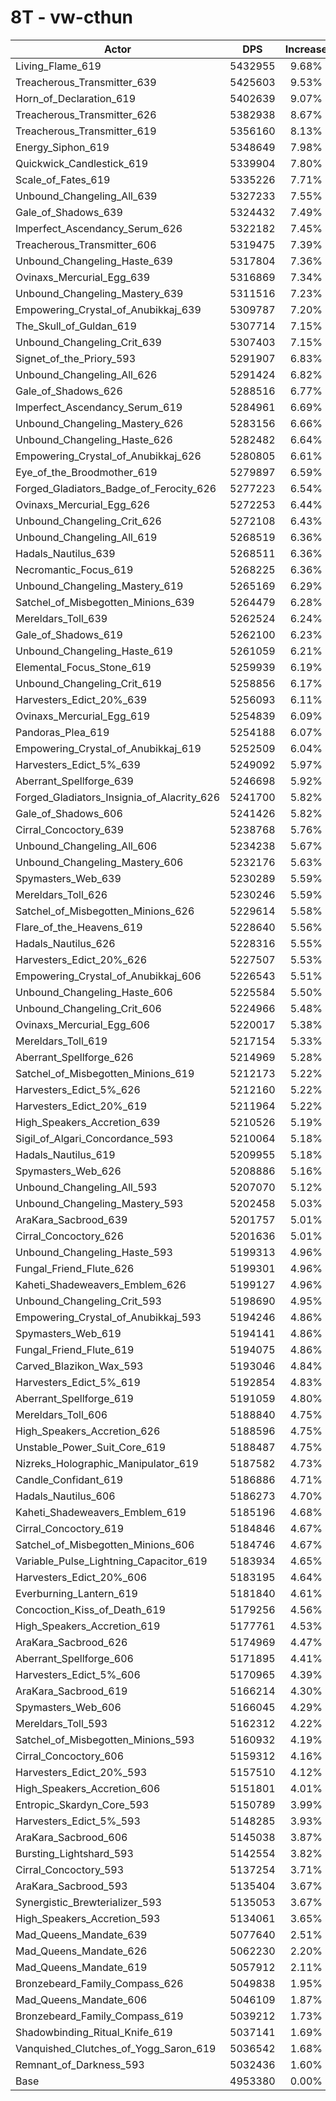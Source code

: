 # 8T - vw-cthun
| Actor | DPS | Increase |
|---|:---:|:---:|
|Living_Flame_619|5432955|9.68%|
|Treacherous_Transmitter_639|5425603|9.53%|
|Horn_of_Declaration_619|5402639|9.07%|
|Treacherous_Transmitter_626|5382938|8.67%|
|Treacherous_Transmitter_619|5356160|8.13%|
|Energy_Siphon_619|5348649|7.98%|
|Quickwick_Candlestick_619|5339904|7.80%|
|Scale_of_Fates_619|5335226|7.71%|
|Unbound_Changeling_All_639|5327233|7.55%|
|Gale_of_Shadows_639|5324432|7.49%|
|Imperfect_Ascendancy_Serum_626|5322182|7.45%|
|Treacherous_Transmitter_606|5319475|7.39%|
|Unbound_Changeling_Haste_639|5317804|7.36%|
|Ovinaxs_Mercurial_Egg_639|5316869|7.34%|
|Unbound_Changeling_Mastery_639|5311516|7.23%|
|Empowering_Crystal_of_Anubikkaj_639|5309787|7.20%|
|The_Skull_of_Guldan_619|5307714|7.15%|
|Unbound_Changeling_Crit_639|5307403|7.15%|
|Signet_of_the_Priory_593|5291907|6.83%|
|Unbound_Changeling_All_626|5291424|6.82%|
|Gale_of_Shadows_626|5288516|6.77%|
|Imperfect_Ascendancy_Serum_619|5284961|6.69%|
|Unbound_Changeling_Mastery_626|5283156|6.66%|
|Unbound_Changeling_Haste_626|5282482|6.64%|
|Empowering_Crystal_of_Anubikkaj_626|5280805|6.61%|
|Eye_of_the_Broodmother_619|5279897|6.59%|
|Forged_Gladiators_Badge_of_Ferocity_626|5277223|6.54%|
|Ovinaxs_Mercurial_Egg_626|5272253|6.44%|
|Unbound_Changeling_Crit_626|5272108|6.43%|
|Unbound_Changeling_All_619|5268519|6.36%|
|Hadals_Nautilus_639|5268511|6.36%|
|Necromantic_Focus_619|5268225|6.36%|
|Unbound_Changeling_Mastery_619|5265169|6.29%|
|Satchel_of_Misbegotten_Minions_639|5264479|6.28%|
|Mereldars_Toll_639|5262524|6.24%|
|Gale_of_Shadows_619|5262100|6.23%|
|Unbound_Changeling_Haste_619|5261059|6.21%|
|Elemental_Focus_Stone_619|5259939|6.19%|
|Unbound_Changeling_Crit_619|5258856|6.17%|
|Harvesters_Edict_20%_639|5256093|6.11%|
|Ovinaxs_Mercurial_Egg_619|5254839|6.09%|
|Pandoras_Plea_619|5254188|6.07%|
|Empowering_Crystal_of_Anubikkaj_619|5252509|6.04%|
|Harvesters_Edict_5%_639|5249092|5.97%|
|Aberrant_Spellforge_639|5246698|5.92%|
|Forged_Gladiators_Insignia_of_Alacrity_626|5241700|5.82%|
|Gale_of_Shadows_606|5241426|5.82%|
|Cirral_Concoctory_639|5238768|5.76%|
|Unbound_Changeling_All_606|5234238|5.67%|
|Unbound_Changeling_Mastery_606|5232176|5.63%|
|Spymasters_Web_639|5230289|5.59%|
|Mereldars_Toll_626|5230246|5.59%|
|Satchel_of_Misbegotten_Minions_626|5229614|5.58%|
|Flare_of_the_Heavens_619|5228640|5.56%|
|Hadals_Nautilus_626|5228316|5.55%|
|Harvesters_Edict_20%_626|5227507|5.53%|
|Empowering_Crystal_of_Anubikkaj_606|5226543|5.51%|
|Unbound_Changeling_Haste_606|5225584|5.50%|
|Unbound_Changeling_Crit_606|5224966|5.48%|
|Ovinaxs_Mercurial_Egg_606|5220017|5.38%|
|Mereldars_Toll_619|5217154|5.33%|
|Aberrant_Spellforge_626|5214969|5.28%|
|Satchel_of_Misbegotten_Minions_619|5212173|5.22%|
|Harvesters_Edict_5%_626|5212160|5.22%|
|Harvesters_Edict_20%_619|5211964|5.22%|
|High_Speakers_Accretion_639|5210526|5.19%|
|Sigil_of_Algari_Concordance_593|5210064|5.18%|
|Hadals_Nautilus_619|5209955|5.18%|
|Spymasters_Web_626|5208886|5.16%|
|Unbound_Changeling_All_593|5207070|5.12%|
|Unbound_Changeling_Mastery_593|5202458|5.03%|
|AraKara_Sacbrood_639|5201757|5.01%|
|Cirral_Concoctory_626|5201636|5.01%|
|Unbound_Changeling_Haste_593|5199313|4.96%|
|Fungal_Friend_Flute_626|5199301|4.96%|
|Kaheti_Shadeweavers_Emblem_626|5199127|4.96%|
|Unbound_Changeling_Crit_593|5198690|4.95%|
|Empowering_Crystal_of_Anubikkaj_593|5194246|4.86%|
|Spymasters_Web_619|5194141|4.86%|
|Fungal_Friend_Flute_619|5194075|4.86%|
|Carved_Blazikon_Wax_593|5193046|4.84%|
|Harvesters_Edict_5%_619|5192854|4.83%|
|Aberrant_Spellforge_619|5191059|4.80%|
|Mereldars_Toll_606|5188840|4.75%|
|High_Speakers_Accretion_626|5188596|4.75%|
|Unstable_Power_Suit_Core_619|5188487|4.75%|
|Nizreks_Holographic_Manipulator_619|5187582|4.73%|
|Candle_Confidant_619|5186886|4.71%|
|Hadals_Nautilus_606|5186273|4.70%|
|Kaheti_Shadeweavers_Emblem_619|5185196|4.68%|
|Cirral_Concoctory_619|5184846|4.67%|
|Satchel_of_Misbegotten_Minions_606|5184746|4.67%|
|Variable_Pulse_Lightning_Capacitor_619|5183934|4.65%|
|Harvesters_Edict_20%_606|5183195|4.64%|
|Everburning_Lantern_619|5181840|4.61%|
|Concoction_Kiss_of_Death_619|5179256|4.56%|
|High_Speakers_Accretion_619|5177761|4.53%|
|AraKara_Sacbrood_626|5174969|4.47%|
|Aberrant_Spellforge_606|5171895|4.41%|
|Harvesters_Edict_5%_606|5170965|4.39%|
|AraKara_Sacbrood_619|5166214|4.30%|
|Spymasters_Web_606|5166045|4.29%|
|Mereldars_Toll_593|5162312|4.22%|
|Satchel_of_Misbegotten_Minions_593|5160932|4.19%|
|Cirral_Concoctory_606|5159312|4.16%|
|Harvesters_Edict_20%_593|5157510|4.12%|
|High_Speakers_Accretion_606|5151801|4.01%|
|Entropic_Skardyn_Core_593|5150789|3.99%|
|Harvesters_Edict_5%_593|5148285|3.93%|
|AraKara_Sacbrood_606|5145038|3.87%|
|Bursting_Lightshard_593|5142554|3.82%|
|Cirral_Concoctory_593|5137254|3.71%|
|AraKara_Sacbrood_593|5135404|3.67%|
|Synergistic_Brewterializer_593|5135053|3.67%|
|High_Speakers_Accretion_593|5134061|3.65%|
|Mad_Queens_Mandate_639|5077640|2.51%|
|Mad_Queens_Mandate_626|5062230|2.20%|
|Mad_Queens_Mandate_619|5057912|2.11%|
|Bronzebeard_Family_Compass_626|5049838|1.95%|
|Mad_Queens_Mandate_606|5046109|1.87%|
|Bronzebeard_Family_Compass_619|5039212|1.73%|
|Shadowbinding_Ritual_Knife_619|5037141|1.69%|
|Vanquished_Clutches_of_Yogg_Saron_619|5036542|1.68%|
|Remnant_of_Darkness_593|5032436|1.60%|
|Base|4953380|0.00%|
